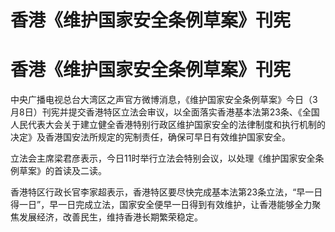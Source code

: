 # 香港《维护国家安全条例草案》刊宪

# 香港《维护国家安全条例草案》刊宪

中央广播电视总台大湾区之声官方微博消息，《维护国家安全条例草案》今日（3月8日）刊宪并提交香港特区立法会审议，以全面落实香港基本法第23条、《全国人民代表大会关于建立健全香港特别行政区维护国家安全的法律制度和执行机制的决定》及香港国安法所规定的宪制责任，确保可早日有效维护国家安全。

立法会主席梁君彦表示，今日11时举行立法会特别会议，以处理《维护国家安全条例草案》的首读及二读。

香港特区行政长官李家超表示，香港特区要尽快完成基本法第23条立法，“早一日得一日”，早一日完成立法，国家安全便早一日得到有效维护，让香港能够全力聚焦发展经济，改善民生，维持香港长期繁荣稳定。

